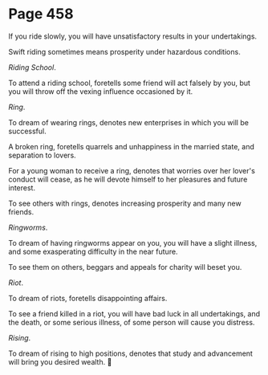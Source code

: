 # Page 458
If you ride slowly, you will have unsatisfactory results in your undertakings.


Swift riding sometimes means prosperity under hazardous conditions.


_Riding School_.


To attend a riding school, foretells some friend will act falsely by you,
but you will throw off the vexing influence occasioned by it.


_Ring_.


To dream of wearing rings, denotes new enterprises in which you
will be successful.


A broken ring, foretells quarrels and unhappiness in the married state,
and separation to lovers.


For a young woman to receive a ring, denotes that worries
over her lover's conduct will cease, as he will devote himself
to her pleasures and future interest.


To see others with rings, denotes increasing prosperity and many new friends.


_Ringworms_.


To dream of having ringworms appear on you, you will have a slight illness,
and some exasperating difficulty in the near future.


To see them on others, beggars and appeals for charity will beset you.


_Riot_.


To dream of riots, foretells disappointing affairs.


To see a friend killed in a riot, you will have bad luck
in all undertakings, and the death, or some serious illness,
of some person will cause you distress.


_Rising_.


To dream of rising to high positions, denotes that study and advancement
will bring you desired wealth.
